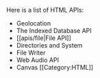 Here is a list of HTML APIs:
* Geolocation
* The Indexed Database API
* [[apis/file|File API]]
* Directories and System
* File Writer
* Web Audio API
* Canvas
[[Category:HTML]]
